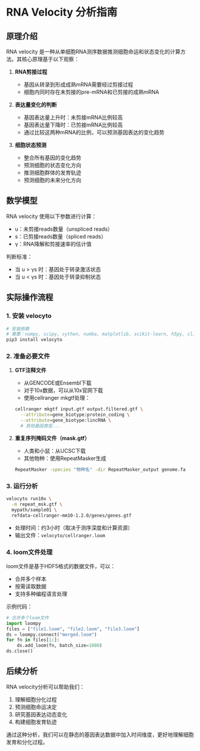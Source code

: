 # RNA Velocity 分析指南

## 原理介绍

RNA velocity 是一种从单细胞RNA测序数据推测细胞命运和状态变化的计算方法。其核心原理基于以下观察：

1. **RNA剪接过程**
   - 基因从转录到形成成熟mRNA需要经过剪接过程
   - 细胞内同时存在未剪接的pre-mRNA和已剪接的成熟mRNA
   
2. **表达量变化的判断**
   - 基因表达量上升时：未剪接mRNA比例较高
   - 基因表达量下降时：已剪接mRNA比例较高
   - 通过比较这两种mRNA的比例，可以预测基因表达的变化趋势

3. **细胞状态预测**
   - 整合所有基因的变化趋势
   - 预测细胞的状态变化方向
   - 推测细胞群体的发育轨迹
   - 预测细胞的未来分化方向

## 数学模型

RNA velocity 使用以下参数进行计算：
- u：未剪接reads数量（unspliced reads）
- s：已剪接reads数量（spliced reads）
- γ：RNA降解和剪接速率的估计值

判断标准：
- 当 u > γs 时：基因处于转录激活状态
- 当 u < γs 时：基因处于转录抑制状态

## 实际操作流程

### 1. 安装 velocyto

```bash
# 安装依赖
# 需要：numpy, scipy, cython, numba, matplotlib, scikit-learn, h5py, click
pip3 install velocyto
```

### 2. 准备必要文件

1. **GTF注释文件**
   - 从GENCODE或Ensembl下载
   - 对于10x数据，可以从10x官网下载
   - 使用cellranger mkgtf处理：
   ```bash
   cellranger mkgtf input.gtf output.filtered.gtf \
     --attribute=gene_biotype:protein_coding \
     --attribute=gene_biotype:lincRNA \
     # 其他基因类型...
   ```

2. **重复序列掩码文件（mask.gtf）**
   - 人类和小鼠：从UCSC下载
   - 其他物种：使用RepeatMasker生成
   ```bash
   RepeatMasker -species "物种名" -dir RepeatMasker_output genome.fa
   ```

### 3. 运行分析

```bash
velocyto run10x \
  -m repeat_msk.gtf \
  mypath/sample01 \
  refdata-cellranger-mm10-1.2.0/genes/genes.gtf
```

- 处理时间：约3小时（取决于测序深度和计算资源）
- 输出文件：`velocyto/cellranger.loom`

### 4. loom文件处理

loom文件是基于HDF5格式的数据文件，可以：
- 合并多个样本
- 按需读取数据
- 支持多种编程语言处理

示例代码：
```python
# 合并多个loom文件
import loompy
files = ["file1.loom", "file2.loom", "file3.loom"]
ds = loompy.connect("merged.loom")
for fn in files[1:]:
    ds.add_loom(fn, batch_size=1000)
ds.close()
```

## 后续分析

RNA velocity分析可以帮助我们：
1. 理解细胞分化过程
2. 预测细胞命运决定
3. 研究基因表达动态变化
4. 构建细胞发育轨迹

通过这种分析，我们可以在静态的基因表达数据中加入时间维度，更好地理解细胞发育和分化过程。
